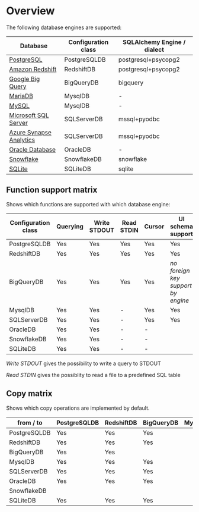 Overview
========

The following database engines are supported:

| Database                  | Configuration class | SQLAlchemy Engine / dialect |
| ------------------------- | ------------------- | --------------------------- | 
| [PostgreSQL]              | PostgreSQLDB        | postgresql+psycopg2
| [Amazon Redshift]         | RedshiftDB          | postgresql+psycopg2
| [Google Big Query]        | BigQueryDB          | bigquery
| [MariaDB]                 | MysqlDB             | -
| [MySQL]                   | MysqlDB             | -
| [Microsoft SQL Server]    | SQLServerDB         | mssql+pyodbc
| [Azure Synapse Analytics] | SQLServerDB         | mssql+pyodbc
| [Oracle Database]         | OracleDB            | -
| [Snowflake]               | SnowflakeDB         | snowflake
| [SQLite]                  | SQLiteDB            | sqlite


[PostgreSQL]: https://www.postgresql.org/
[Amazon Redshift]: https://aws.amazon.com/de/redshift/
[Google Big Query]: https://cloud.google.com/bigquery
[MariaDB]: https://mariadb.com/
[MySQL]: https://www.mysql.com/
[Oracle Database]: https://www.oracle.com/database/
[Snowflake]: https://www.snowflake.com/
[SQLite]: https://www.sqlite.org/
[Microsoft SQL Server]: https://www.microsoft.com/en-us/sql-server
[Azure Synapse Analytics]: https://azure.microsoft.com/en-us/services/synapse-analytics/


Function support matrix
-----------------------

Shows which functions are supported with which database engine:

| Configuration class | Querying | Write STDOUT | Read STDIN | Cursor | UI schema support |
| ------------------- | -------- | ------------ | ---------- | ------ | ----------------- |
| PostgreSQLDB        | Yes      | Yes          | Yes        | Yes    | Yes
| RedshiftDB          | Yes      | Yes          | Yes        | Yes    | Yes
| BigQueryDB          | Yes      | Yes          | Yes        | Yes    | *no foreign key support by engine*
| MysqlDB             | Yes      | Yes          | -          | Yes    | Yes
| SQLServerDB         | Yes      | Yes          | -          | Yes    | Yes
| OracleDB            | Yes      | Yes          | -          | -      |
| SnowflakeDB         | Yes      | Yes          | -          | -      |
| SQLiteDB            | Yes      | Yes          | -          | -      |

*Write STDOUT* gives the possibility to write a query to STDOUT

*Read STDIN* gives the possiblity to read a file to a predefined SQL table


Copy matrix
-----------

Shows which copy operations are implemented by default.

| from / to    | PostgreSQLDB | RedshiftDB | BigQueryDB | MysqlDB | SQLServerDB | OracleDB | SQLiteDB |
| ------------ | ------------ | ---------- | ---------- | ------- | ----------- | -------- | -------- |
| PostgreSQLDB | Yes          | Yes        | Yes
| RedshiftDB   | Yes          | Yes        | Yes
| BigQueryDB   | Yes          | Yes        |
| MysqlDB      | Yes          | Yes        | Yes
| SQLServerDB  | Yes          | Yes        | Yes
| OracleDB     | Yes          | Yes        | Yes
| SnowflakeDB  |
| SQLiteDB     | Yes          | Yes        | Yes

